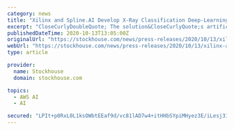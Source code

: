 ```yaml
---
category: news
title: "Xilinx and Spline.AI Develop X-Ray Classification Deep-Learning Model and Reference Design on AWS"
excerpt: "CloseCurlyDoubleQuote; The solution&CloseCurlyQuote;s artificial intelligence (AI) model is trained using Amazon SageMaker and is deployed from cloud to edge using AWS IoT Greengrass, enabling remote machine learning (ML) model updates, geographically ..."
publishedDateTime: 2020-10-13T13:05:00Z
originalUrl: "https://stockhouse.com/news/press-releases/2020/10/13/xilinx-and-spline-ai-develop-x-ray-classification-deep-learning-model-and"
webUrl: "https://stockhouse.com/news/press-releases/2020/10/13/xilinx-and-spline-ai-develop-x-ray-classification-deep-learning-model-and"
type: article

provider:
  name: Stockhouse
  domain: stockhouse.com

topics:
  - AWS AI
  - AI

secured: "LPIt+p0RxL0L1ksOWbtEEaf9d/vc81lAD7w4+itHHbSYpiMHyez3E/iLesj31njG5KPj6//A+0tueRUtwTT6HJAzph5wVOQjfzidxpr8J4VSbzHRvgu1ATFdzoE6iBut24+0aX1PkUJl1ycjVIn687CMWwMBHHvU9Tt1EozYL59ejPDD9cBl21RYuKar7FbdPQythppebvBoDd10TbGr8kjmuCUzuVd4PPGLzGQboyDzDoeSve3NesrViiNL9UfsxMJ0eEJqjYMqkVhnP5e9uNSIGTP5NAdHqGGlTeLsIPme/NK7Tn7n6r22k52Xh+NUS1dsLolJLjzh2ftJJ7u3O1OUTwNUechjvInSLOfXubY=;lHtt+QRgH/QlBEeTMD+rcQ=="
---
```


